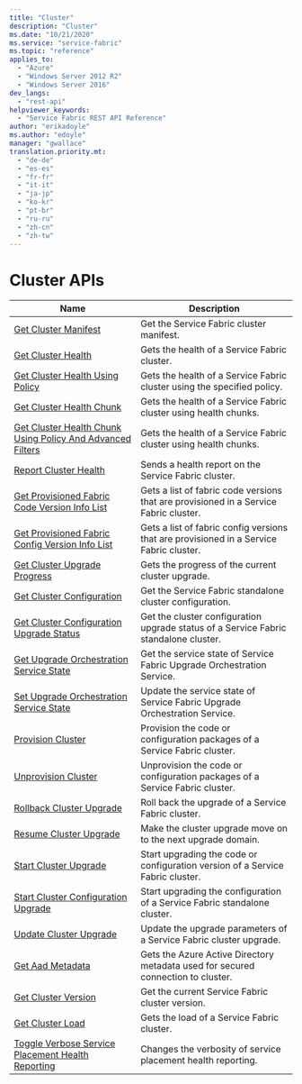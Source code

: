 ```yaml
---
title: "Cluster"
description: "Cluster"
ms.date: "10/21/2020"
ms.service: "service-fabric"
ms.topic: "reference"
applies_to: 
  - "Azure"
  - "Windows Server 2012 R2"
  - "Windows Server 2016"
dev_langs: 
  - "rest-api"
helpviewer_keywords: 
  - "Service Fabric REST API Reference"
author: "erikadoyle"
ms.author: "edoyle"
manager: "gwallace"
translation.priority.mt: 
  - "de-de"
  - "es-es"
  - "fr-fr"
  - "it-it"
  - "ja-jp"
  - "ko-kr"
  - "pt-br"
  - "ru-ru"
  - "zh-cn"
  - "zh-tw"
---
```

# Cluster APIs

| Name | Description |
| --- | --- |
| [Get Cluster Manifest](sfclient-v80-api-getclustermanifest.md) | Get the Service Fabric cluster manifest.<br/> |
| [Get Cluster Health](sfclient-v80-api-getclusterhealth.md) | Gets the health of a Service Fabric cluster.<br/> |
| [Get Cluster Health Using Policy](sfclient-v80-api-getclusterhealthusingpolicy.md) | Gets the health of a Service Fabric cluster using the specified policy.<br/> |
| [Get Cluster Health Chunk](sfclient-v80-api-getclusterhealthchunk.md) | Gets the health of a Service Fabric cluster using health chunks.<br/> |
| [Get Cluster Health Chunk Using Policy And Advanced Filters](sfclient-v80-api-getclusterhealthchunkusingpolicyandadvancedfilters.md) | Gets the health of a Service Fabric cluster using health chunks.<br/> |
| [Report Cluster Health](sfclient-v80-api-reportclusterhealth.md) | Sends a health report on the Service Fabric cluster.<br/> |
| [Get Provisioned Fabric Code Version Info List](sfclient-v80-api-getprovisionedfabriccodeversioninfolist.md) | Gets a list of fabric code versions that are provisioned in a Service Fabric cluster.<br/> |
| [Get Provisioned Fabric Config Version Info List](sfclient-v80-api-getprovisionedfabricconfigversioninfolist.md) | Gets a list of fabric config versions that are provisioned in a Service Fabric cluster.<br/> |
| [Get Cluster Upgrade Progress](sfclient-v80-api-getclusterupgradeprogress.md) | Gets the progress of the current cluster upgrade.<br/> |
| [Get Cluster Configuration](sfclient-v80-api-getclusterconfiguration.md) | Get the Service Fabric standalone cluster configuration.<br/> |
| [Get Cluster Configuration Upgrade Status](sfclient-v80-api-getclusterconfigurationupgradestatus.md) | Get the cluster configuration upgrade status of a Service Fabric standalone cluster.<br/> |
| [Get Upgrade Orchestration Service State](sfclient-v80-api-getupgradeorchestrationservicestate.md) | Get the service state of Service Fabric Upgrade Orchestration Service.<br/> |
| [Set Upgrade Orchestration Service State](sfclient-v80-api-setupgradeorchestrationservicestate.md) | Update the service state of Service Fabric Upgrade Orchestration Service.<br/> |
| [Provision Cluster](sfclient-v80-api-provisioncluster.md) | Provision the code or configuration packages of a Service Fabric cluster.<br/> |
| [Unprovision Cluster](sfclient-v80-api-unprovisioncluster.md) | Unprovision the code or configuration packages of a Service Fabric cluster.<br/> |
| [Rollback Cluster Upgrade](sfclient-v80-api-rollbackclusterupgrade.md) | Roll back the upgrade of a Service Fabric cluster.<br/> |
| [Resume Cluster Upgrade](sfclient-v80-api-resumeclusterupgrade.md) | Make the cluster upgrade move on to the next upgrade domain.<br/> |
| [Start Cluster Upgrade](sfclient-v80-api-startclusterupgrade.md) | Start upgrading the code or configuration version of a Service Fabric cluster.<br/> |
| [Start Cluster Configuration Upgrade](sfclient-v80-api-startclusterconfigurationupgrade.md) | Start upgrading the configuration of a Service Fabric standalone cluster.<br/> |
| [Update Cluster Upgrade](sfclient-v80-api-updateclusterupgrade.md) | Update the upgrade parameters of a Service Fabric cluster upgrade.<br/> |
| [Get Aad Metadata](sfclient-v80-api-getaadmetadata.md) | Gets the Azure Active Directory metadata used for secured connection to cluster.<br/> |
| [Get Cluster Version](sfclient-v80-api-getclusterversion.md) | Get the current Service Fabric cluster version.<br/> |
| [Get Cluster Load](sfclient-v80-api-getclusterload.md) | Gets the load of a Service Fabric cluster.<br/> |
| [Toggle Verbose Service Placement Health Reporting](sfclient-v80-api-toggleverboseserviceplacementhealthreporting.md) | Changes the verbosity of service placement health reporting.<br/> |

